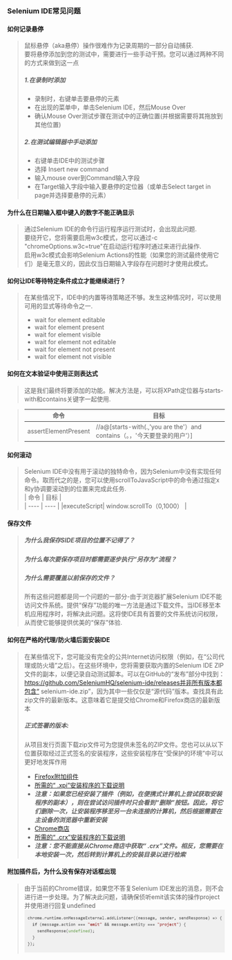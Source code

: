 ### Selenium IDE常见问题

#### 如何记录悬停
>鼠标悬停（aka悬停）操作很难作为记录周期的一部分自动捕获.  
>要将悬停添加到您的测试中，需要进行一些手动干预。您可以通过两种不同的方式来做到这一点  
>##### 1.在录制时添加
>+ 录制时，右键单击要悬停的元素
>+ 在出现的菜单中，单击Selenium IDE，然后Mouse Over
>+ 确认Mouse Over测试步骤在测试中的正确位置(并根据需要将其拖放到其他位置)  
>##### 2.在测试编辑器中手动添加
>+ 右键单击IDE中的测试步骤
>+ 选择 Insert new command
>+ 输入mouse over到Command输入字段
>+ 在Target输入字段中输入要悬停的定位器（或单击Select target in page并选择要悬停的元素）
#### 为什么在日期输入框中键入的数字不能正确显示
> 通过Selenium IDE的命令行运行程序运行测试时，会出现此问题.  
> 要绕开它，您将需要启用w3c模式，您可以通过-c "chromeOptions.w3c=true"在启动运行程序时通过来进行此操作.  
> 启用w3c模式会影响Selenium Actions的性能（如果您的测试最终使用它们）是毫无意义的，因此仅当日期输入字段存在问题时才使用此模式。
#### 如何让IDE等待特定条件成立才能继续进行？
> 在某些情况下，IDE中的内置等待策略还不够。发生这种情况时，可以使用可用的显式等待命令之一.  
>+ wait for element editable
>+ wait for element present
>+ wait for element visible
>+ wait for element not editable
>+ wait for element not present
>+ wait for element not visible

#### 如何在文本验证中使用正则表达式
> 这是我们最终将要添加的功能。解决方法是，可以将XPath定位器与starts-with和contains关键字一起使用. 

>| 命令    |  目标  |  
>|  ----  | ----  |
>| assertElementPresent  | //a@[starts-with(.,'you are the'）and contains（。，'今天要登录的用户'）] |  
#### 如何滚动
> Selenium IDE中没有用于滚动的独特命令，因为Selenium中没有实现任何命令。取而代之的是，您可以使用scrollToJavaScript中的命令通过指定x和y协调要滚动到的位置来完成此任务.  
>| 命令    |  目标  |  
>|  ----  | ----  |
>|executeScript|	window.scrollTo（0,1000） |
#### 保存文件
>##### 为什么我保存SIDE项目的位置不记得了？
>##### 为什么每次要保存项目时都需要逐步执行“另存为”流程？
>##### 为什么需要覆盖以前保存的文件？
> 所有这些问题都是同一个问题的一部分-由于浏览器扩展Selenium IDE不能访问文件系统。提供“保存”功能的唯一方法是通过下载文件。当IDE移至本机应用程序时，将解决此问题。这将使IDE具有首要的文件系统访问权限，从而使它能够提供优美的“保存”体验.  
#### 如何在严格的代理/防火墙后面安装IDE
>在某些情况下，您可能没有完全的公共Internet访问权限（例如，在“公司代理或防火墙”之后）。在这些环境中，您将需要获取内置的Selenium IDE ZIP文件的副本，以便记录自动测试脚本。可以在GitHub的“发布”部分中找到：https://github.com/SeleniumHQ/selenium-ide/releases并非所有版本都包含“ selenium-ide.zip”，因为其中一些仅仅是“源代码”版本。查找具有此zip文件的最新版本。这意味着它是提交给Chrome和Firefox商店的最新版本  
> ##### 正式签署的版本:
>从项目发行页面下载zip文件可为您提供未签名的ZIP文件。您也可以从以下位置获取经过正式签名的安装程序，这些安装程序在“受保护的环境”中可以更好地发挥作用  
>+ [ Firefox附加组件 ](https://addons.mozilla.org/en-US/firefox/addon/selenium-ide/)
>+ [所需的“ .xpi”安装程序的下载说明](https://superuser.com/questions/646856/how-to-save-firefox-addons-for-offline-installation) 
>+ ***注意：如果您已经安装了插件（例如，在便携式计算机上尝试获取安装程序的副本），则在尝试访问插件时只会看到“删除”按钮。因此，将它们删除一次，让安装程序移至另一台未连接的计算机，然后根据需要在主设备的浏览器中重新安装***
>+ [Chrome商店](https://chrome.google.com/webstore/detail/selenium-ide/mooikfkahbdckldjjndioackbalphokd)
>+ [所需的“ .crx”安装程序的下载说明](https://stackoverflow.com/questions/25480912/how-to-download-a-chrome-extension-without-installing-it)
>+ ***注意：您不能直接从Chrome商店中获取“ .crx”文件。相反，您需要在本地安装一次，然后转到计算机上的安装目录以进行检索***
#### 附加插件后，为什么没有保存对话框出现
> 由于当前的Chrome错误，如果您不答复Selenium IDE发出的消息，则不会进行进一步处理。为了解决此问题，请确保侦听emit该实体的操作project并使用进行回复undefined  
![avatar](./static/da.jpg )  


